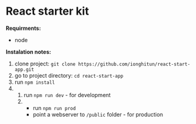 # React starter kit #

**Requirments:**

- node

**Instalation notes:**

1. clone project: `git clone https://github.com/ionghitun/react-start-app.git`
2. go to project directory: `cd react-start-app`
3. run `npm install`
4. 1. run `npm run dev` - for development
   2. - run `npm run prod`
      - point a webserver to `/public` folder - for production